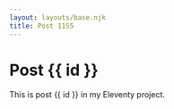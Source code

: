 ```yaml
---
layout: layouts/base.njk
title: Post 1155
---
```


# Post {{ id }}

This is post {{ id }} in my Eleventy project.
